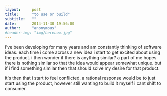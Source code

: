 ```yaml
---
layout:     post
title:      "to use or build"
subtitle:   ""
date:       2014-11-30 19:56:00
author:     "anonymous"
#header-img: "img/herenow.jpg"
---
```


<p>i've been developing for many years and am constantly thinking of software ideas. each time i come across a new idea i start to get excited about using the product. i then wonder if there is anything similar? a part of me hopes there is nothing similar so that the idea would appear somewhat unique. but if i find something similar then that should solve my desire for that product. </p>
<p>it's then that i start to feel conflicted. a rational response would be to just start using the product, however still wanting to build it myself i cant shift to consumer.</p>
